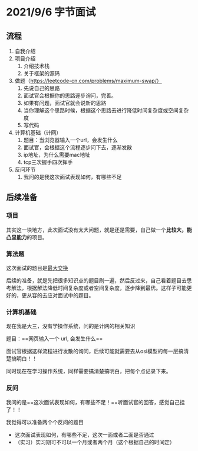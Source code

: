 # 2021/9/6 字节面试

## 流程

1. 自我介绍
2. 项目介绍
   1. 介绍技术栈
   2. 关于框架的源码
3. 做题（https://leetcode-cn.com/problems/maximum-swap/）
   1. 先说自己的思路
   2. 面试官会根据你的思路逐步询问，完善。
   3. 如果有问题，面试官就会说新的思路
   4. 当你理解这个思路时候，根据这个思路去进行降低时间复杂度或空间复杂度
   5. 写代码
4. 计算机基础（计网）
   1. 题目：当浏览器输入一个url，会发生什么
   2. 面试官，会根据这个流程逐步问下去，逐渐发散
   3. ip地址，为什么需要mac地址
   4. tcp三次握手四次挥手
5. 反问环节
   1. 我问的是我这次面试表现如何，有哪些不足



## 后续准备

### 项目

其实这一块地方，此次面试没有太大问题，就是还是需要，自己做一个**比较大，能凸显能力**的项目。

### 算法题

这次面试的题目是[最大交换](https://leetcode-cn.com/problems/maximum-swap/) 

后续的准备，就是先把很多知识点的题目刷一遍，然后反过来，自己看着题目去思考解法，根据解法降低时间复杂度或者空间复杂度，逐步降到最优。这样子可能更好的，更从容的去应对面试中的题目。

### 计算机基础

现在我是大三，没有学操作系统，问的是计网的相关知识

题目：==网页输入一个 url, 会发生什么== 

面试官根据这样流程进行发散的询问，后续可能就需要去从osi模型的每一层搞清楚搞明白！！

同时现在在学习操作系统，同样需要搞清楚搞明白，把每个点记录下来。

### 反问

我问的是==这次面试表现如何，有哪些不足！==听面试官的回答，感觉自己挂了！！

我觉得可以准备两个个反问的题目

* 这次面试表现如何，有哪些不足，这次一面或者二面是否通过
* （实习）实习期可不可以一个月或者两个月（这个根据自己的时间定）